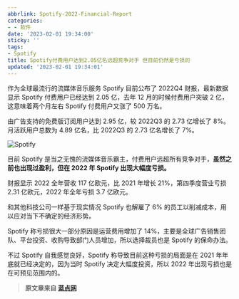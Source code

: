 ```yaml
---
abbrlink: Spotify-2022-Financial-Report
categories:
- - 软件
date: '2023-02-01 19:34:00'
sticky: ''
tags:
- Spotify
title: Spotify付费用户达到2.05亿名远超竞争对手 但目前仍然是亏损的
updated: '2023-02-01 19:34:01'
---
```

作为全球最流行的流媒体音乐服务 Spotify 目前公布了 2022Q4 财报，最新数据显示 Spotify 付费用户已经达到 2.05 亿，去年 12 月的时候付费用户突破 2 亿，这意味着两个月左右 Spotify 付费用户又涨了 500 万名。

由广告支持的免费版订阅用户达到 2.95 亿，较 2022Q3 的 2.73 亿增长了 8%。月活跃用户总数为 4.89 亿名，比 2022Q3 的 2.73 亿名增长了 7%。

![Spotify](https://s-sh-4608-picbucket.oss.dogecdn.com/pic/spotify.png)

<!-- more-->

目前 Spotify 是当之无愧的流媒体音乐霸主，付费用户远超所有竞争对手，**虽然之前也出现过盈利，但在 2022 年 Spotify 出现大幅度亏损。**

财报显示 2022 全年营收 117 亿欧元，比 2021 年增长 21%，第四季度营业亏损 2.31 亿欧元，2022 年全年亏损 3.7 亿欧元。

和其他科技公司一样基于现实情况 Spotify 也解雇了 6% 的员工以削减成本，用以应对当下不确定的经济形势。

Spotify 称亏损很大一部分原因是运营费用增加了 14%，主要是全球广告销售团队、平台投资、收购导致部门人员增加，所以选择裁员也是 Spotify 的保命办法。

不过 Spotify 自我感觉良好，Spotify 称导致目前这种亏损的局面是在 2021 年年底就已经决定的，因为当时 Spotify 决定大幅度投资，所以 2022 年出现亏损也是在可预见范围内的。

> **原文章来自 [蓝点网](https://www.landiannews.com/archives/97086.html)**
